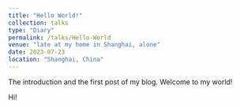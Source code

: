 ```yaml
---
title: "Hello World!"
collection: talks
type: "Diary"
permalink: /talks/Hello-World
venue: "late at my home in Shanghai, alone"
date: 2023-07-23
location: "Shanghai, China"
---
```


The introduction and the first post of my blog. Welcome to my world!

Hi!

